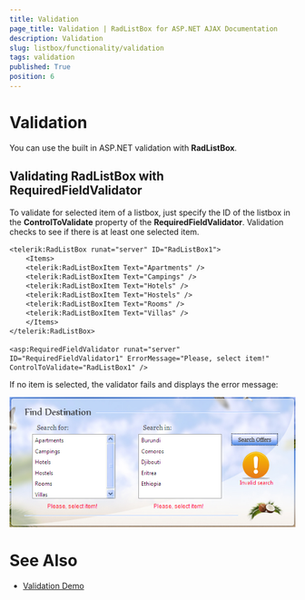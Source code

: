 ```yaml
---
title: Validation
page_title: Validation | RadListBox for ASP.NET AJAX Documentation
description: Validation
slug: listbox/functionality/validation
tags: validation
published: True
position: 6
---
```


# Validation

You can use the built in ASP.NET validation with **RadListBox**.

## Validating RadListBox with RequiredFieldValidator

To validate for selected item of a listbox, just specify the ID of the listbox in the **ControlToValidate** property of the **RequiredFieldValidator**. Validation checks to see if there is at least one selected item.

````ASPNET
<telerik:RadListBox runat="server" ID="RadListBox1"> 
	<Items>  
	<telerik:RadListBoxItem Text="Apartments" />  
	<telerik:RadListBoxItem Text="Campings" />  
	<telerik:RadListBoxItem Text="Hotels" />  
	<telerik:RadListBoxItem Text="Hostels" />  
	<telerik:RadListBoxItem Text="Rooms" />  
	<telerik:RadListBoxItem Text="Villas" />
	</Items>
</telerik:RadListBox>

<asp:RequiredFieldValidator runat="server" ID="RequiredFieldValidator1" ErrorMessage="Please, select item!" ControlToValidate="RadListBox1" />				
````

If no item is selected, the validator fails and displays the error message:

![RadListBox validation](images/listbox_validation.png)

# See Also

 * [Validation Demo](http://demos.telerik.com/aspnet-ajax/listbox/examples/functionality/validation/defaultcs.aspx)
